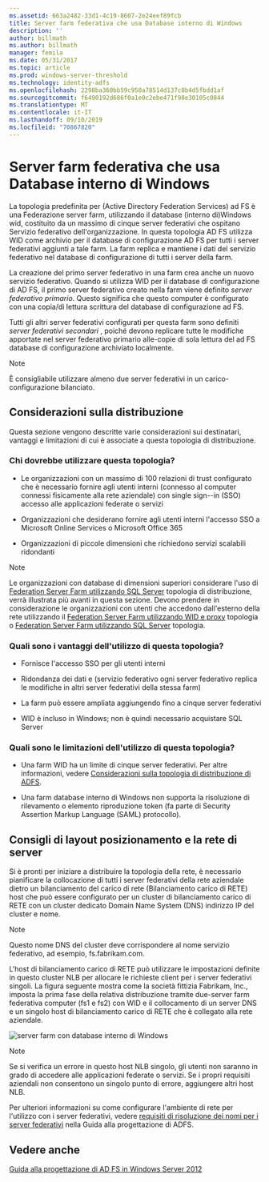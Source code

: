 ```yaml
---
ms.assetid: 663a2482-33d1-4c19-8607-2e24eef89fcb
title: Server farm federativa che usa Database interno di Windows
description: ''
author: billmath
ms.author: billmath
manager: femila
ms.date: 05/31/2017
ms.topic: article
ms.prod: windows-server-threshold
ms.technology: identity-adfs
ms.openlocfilehash: 2298ba360bb59c950a78514d137c0b4d5fbdd1af
ms.sourcegitcommit: f6490192d686f0a1e0c2ebe471f98e30105c0844
ms.translationtype: MT
ms.contentlocale: it-IT
ms.lasthandoff: 09/10/2019
ms.locfileid: "70867820"
---
```

# <a name="federation-server-farm-using-wid"></a>Server farm federativa che usa Database interno di Windows

La topologia predefinita per \(Active Directory Federation Services\) ad FS è una Federazione server farm, utilizzando il database \(interno di\)Windows wid, costituito da un massimo di cinque server federativi che ospitano Servizio federativo dell'organizzazione. In questa topologia AD FS utilizza WID come archivio per il database di configurazione AD FS per tutti i server federativi aggiunti a tale farm. La farm replica e mantiene i dati del servizio federativo nel database di configurazione di tutti i server della farm.  
  
La creazione del primo server federativo in una farm crea anche un nuovo servizio federativo. Quando si utilizza WID per il database di configurazione di AD FS, il primo server federativo creato nella farm viene definito *server federativo primario*. Questo significa che questo computer è configurato con una copia\/di lettura scrittura del database di configurazione ad FS.  
  
Tutti gli altri server federativi configurati per questa farm sono definiti *server federativi secondari* , poiché devono replicare tutte le modifiche apportate nel server federativo primario alle\-copie di sola lettura del ad FS database di configurazione archiviato localmente.  
  
> [!NOTE]  
> È consigliabile utilizzare almeno due server federativi in un carico\-configurazione bilanciato.  
  
## <a name="deployment-considerations"></a>Considerazioni sulla distribuzione  
Questa sezione vengono descritte varie considerazioni sui destinatari, vantaggi e limitazioni di cui è associate a questa topologia di distribuzione.  
  
### <a name="who-should-use-this-topology"></a>Chi dovrebbe utilizzare questa topologia?  
  
-   Le organizzazioni con un massimo di 100 relazioni di trust configurato che è necessario fornire agli utenti interni \(connesso al computer connessi fisicamente alla rete aziendale\) con single sign-\-in \(SSO\) accesso alle applicazioni federate o servizi  
  
-   Organizzazioni che desiderano fornire agli utenti interni l'accesso SSO a Microsoft Online Services o Microsoft Office 365  
  
-   Organizzazioni di piccole dimensioni che richiedono servizi scalabili ridondanti  
  
> [!NOTE]  
> Le organizzazioni con database di dimensioni superiori considerare l'uso di [Federation Server Farm utilizzando SQL Server](Federation-Server-Farm-Using-SQL-Server.md) topologia di distribuzione, verrà illustrata più avanti in questa sezione. Devono prendere in considerazione le organizzazioni con utenti che accedono dall'esterno della rete utilizzando il [Federation Server Farm utilizzando WID e proxy](Federation-Server-Farm-Using-WID-and-Proxies.md) topologia o [Federation Server Farm utilizzando SQL Server](Federation-Server-Farm-Using-SQL-Server.md) topologia.  
  
### <a name="what-are-the-benefits-of-using-this-topology"></a>Quali sono i vantaggi dell'utilizzo di questa topologia?  
  
-   Fornisce l'accesso SSO per gli utenti interni  
  
-   Ridondanza dei dati e \(servizio federativo ogni server federativo replica le modifiche in altri server federativi della stessa farm\)  
  
-   La farm può essere ampliata aggiungendo fino a cinque server federativi  
  
-   WID è incluso in Windows; non è quindi necessario acquistare SQL Server  
  
### <a name="what-are-the-limitations-of-using-this-topology"></a>Quali sono le limitazioni dell'utilizzo di questa topologia?  
  
-   Una farm WID ha un limite di cinque server federativi. Per altre informazioni, vedere [Considerazioni sulla topologia di distribuzione di ADFS](AD-FS-Deployment-Topology-Considerations.md).  
  
-   Una farm database interno di Windows non supporta la risoluzione di rilevamento o elemento riproduzione token \(fa parte di Security Assertion Markup Language \(SAML\) protocollo\).  
  
## <a name="server-placement-and-network-layout-recommendations"></a>Consigli di layout posizionamento e la rete di server  
Si è pronti per iniziare a distribuire la topologia della rete, è necessario pianificare la collocazione di tutti i server federativi della rete aziendale dietro un bilanciamento del carico di rete \(Bilanciamento carico di RETE\) host che può essere configurato per un cluster di bilanciamento carico di RETE con un cluster dedicato Domain Name System \(DNS\) indirizzo IP del cluster e nome.  
  
> [!NOTE]  
> Questo nome DNS del cluster deve corrispondere al nome servizio federativo, ad esempio, fs.fabrikam.com.  
  
L'host di bilanciamento carico di RETE può utilizzare le impostazioni definite in questo cluster NLB per allocare le richieste client per i server federativi singoli. La figura seguente mostra come la società fittizia Fabrikam, Inc., imposta la prima fase della relativa distribuzione tramite due\-server farm federativa computer \(fs1 e fs2\) con WID e il collocamento di un server DNS e un singolo host di bilanciamento carico di RETE che è collegato alla rete aziendale.  
  
![server farm con database interno di Windows](media/FarmWID.gif)  
  
> [!NOTE]  
> Se si verifica un errore in questo host NLB singolo, gli utenti non saranno in grado di accedere alle applicazioni federate o servizi. Se i propri requisiti aziendali non consentono un singolo punto di errore, aggiungere altri host NLB.  
  
Per ulteriori informazioni su come configurare l'ambiente di rete per l'utilizzo con i server federativi, vedere [requisiti di risoluzione dei nomi per i server federativi](Name-Resolution-Requirements-for-Federation-Servers.md) nella Guida alla progettazione di ADFS.  
  
## <a name="see-also"></a>Vedere anche
[Guida alla progettazione di AD FS in Windows Server 2012](AD-FS-Design-Guide-in-Windows-Server-2012.md)
